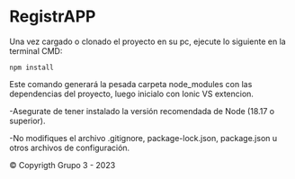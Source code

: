# RegistrAPP

Una vez cargado o clonado el proyecto en su pc, ejecute lo siguiente en la terminal CMD:

~~~
npm install
~~~

Este comando generará la pesada carpeta node_modules con las dependencias del proyecto, luego inicialo con 
Ionic VS extencion.

-Asegurate de tener instalado la versión recomendada de Node (18.17 o superior). 

-No modifiques el archivo .gitignore, package-lock.json, package.json u otros archivos de configuración.

© Copyrigth Grupo 3 - 2023